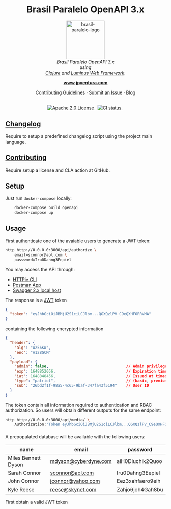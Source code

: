 <h1 align="center">Brasil Paralelo OpenAPI 3.x</h1>

<p align="center">
  <img src="https://upload.wikimedia.org/wikipedia/pt/d/d6/Logo_BPL.png" alt="brasil-paralelo-logo" width="120px" height="120px"/>
  <br>
  <i>Brasil Paralelo OpenAPI 3.x
  <br>using
  <br><a href="https://clojure.org/">Clojure</a> and <a href="https://luminusweb.com/">Luminus Web Framework</a>.
  </i>
</p>

<p align="center">
  <a href="https://www.jpventura.com"><strong>www.jpventura.com</strong></a>
  <br>
</p>

<p align="center">
  <a href="CONTRIBUTING.md">Contributing Guidelines</a>
  ·
  <a href="https://github.com/jpventura/rossetta-petstore-luminus/issues">Submit an Issue</a>
  ·
  <a href="https://blog.jpventura.com/">Blog</a>
  <br>
  <br>
</p>

<p align="center">
  <a href="https://www.npmjs.com/@angular/core">
    <img src="https://img.shields.io/badge/License-Apache%202.0-blue.svg" alt="Apache 2.0 License" />
  </a>&nbsp;
  <a href="https://circleci.com/gh/jpventura/workflows/rossetta-petstore-luminus/tree/master">
    <img src="https://img.shields.io/circleci/build/github/jpventura/rossetta-petstore-luminus/master.svg?logo=circleci&logoColor=fff&label=CircleCI" alt="CI status" />
  </a>&nbsp;
</p>

## [Changelog](docs/CHANGELOG.md)
Require to setup a predefined changelog script using the project main language.

## [Contributing](docs/CONTRIBUTING.md)
Require setup a license and CLA action at GitHub.

## Setup

Just run `docker-compose` locally:

```bash
    docker-compose build openapi
    docker-compose up
```

## Usage

First authenticate one of the avaiable users to generate a JWT token:

```bash
http http://0.0.0.0:3000/api/authorize \
    email=sconnor@aol.com \
    password=Iru0Dahng3Eepiel
```

You may access the API through:

  - [HTTPie CLI](https://httpie.io/docs/cli)
  - [Postman App](https://www.postman.com/)
  - [Swagger 2.x local host](http://0.0.0.0:3000/docs/index.html)

The response is a [JWT](https://jwt.io/) token  

```json
{
  "token": "eyJhbGciOiJBMjU2S1ciLCJlbm...QGXQzlPV_C9eQXHFORRVMA"
}
```

containing the following encrypted information

```JSON
{
  "header": {
    "alg": "A256KW",
    "enc": "A128GCM"
  },
  "payload": {
    "admin": false,                                  // Admin privileges
    "exp": 1648852056,                               // Expiration timestamp
    "iat": 1648848456,                               // Issued at timestamp
    "type": "patriot",                               // (basic, premium, patriot, patron)
    "sub": "26bd2f1f-98a5-4c65-9baf-347fa43f5194"    // User ID
  }
}
```

The token contain all information required to authentication and RBAC authorization.
So users will obtain different outputs for the same endpoint:

```bash
http http://0.0.0.0:3000/api/media/ \
    Authorization:'Token eyJhbGciOiJBMjU2S1ciLCJlbm...QGXQzlPV_C9eQXHFORRVMA'
```


### 
A prepopulated database will be available with the following users:

| **name**            | **email**            | **password**     |
|---------------------|----------------------|------------------|
| Miles Bennett Dyson | mdyson@cyberdyne.com | aiH0Diuchik2Quoo |
| Sarah Connor        | sconnor@aol.com      | Iru0Dahng3Eepiel |
| John Connor         | jconnor@yahoo.com    | Eez3xahfaero9eih |
| Kyle Reese          | reese@skynet.com     | Zahjo6joh4Gah8bu |


First obtain a valid JWT token
